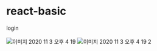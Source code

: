 # react-basic
login<br/><br/>
![이미지 2020  11  3  오후 4 19](https://user-images.githubusercontent.com/38847677/97958513-b1f65700-1df0-11eb-986f-d01a7af1b6f4.jpeg)
![이미지 2020  11  3  오후 4 19 2](https://user-images.githubusercontent.com/38847677/97958527-ba4e9200-1df0-11eb-9a8e-db1e68a1b003.jpeg)
